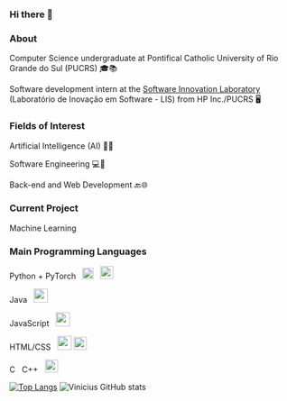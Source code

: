 ### Hi there 👋



### About 


Computer Science undergraduate at Pontifical Catholic University of Rio Grande do Sul (PUCRS) 🎓📚

Software development intern at the [Software Innovation Laboratory](https://github.com/lispucrs) (Laboratório de Inovação em Software - LIS) from HP Inc./PUCRS 🖥️   

### Fields of Interest 

Artificial Intelligence (AI) 🤖🧠

Software Engineering 💻🔧

Back-end and Web Development 🔙🌐

### Current Project 
Machine Learning

### Main Programming Languages 
Python + PyTorch  &nbsp; <img src="https://github.com/ViniTurani/ViniTurani/assets/107414584/4a1d804a-a4c7-42cf-8ce2-09ab6892f016" height=20> &nbsp;  <img src="https://github.com/ViniTurani/ViniTurani/assets/107414584/fe446dba-913e-4489-b43a-3633bf241339" height=23>

 Java  &nbsp;   <img src="https://github.com/ViniTurani/ViniTurani/assets/107414584/489bf450-fb2c-41d2-8690-a710ba78b544" height=25>

JavaScript  &nbsp; <img src="https://github.com/ViniTurani/ViniTurani/assets/107414584/33384cd3-e601-4aa1-9ee7-302de043a0e3" height=25>

HTML/CSS  &nbsp;   <img src="https://github.com/ViniTurani/ViniTurani/assets/107414584/f417b157-1c00-44e5-9e82-5f965d8b1edd" height=25>   <img src="https://github.com/ViniTurani/ViniTurani/assets/107414584/eda19bb0-8837-46a0-aeb8-4abfbf2d95c2" height=23>

C &nbsp;  C++  &nbsp;   <img src="https://github.com/ViniTurani/ViniTurani/assets/107414584/c96e6285-dbac-4525-bf46-7345470b37a3" height=23>


[![Top Langs](https://github-readme-stats.vercel.app/api/top-langs/?username=ViniTurani&layout=donut-vertical&theme=dark)](https://github.com/anuraghazra/github-readme-stats)
![Vinicius GitHub stats](https://github-readme-stats.vercel.app/api?username=ViniTurani&show_icons=true&theme=dark)  



